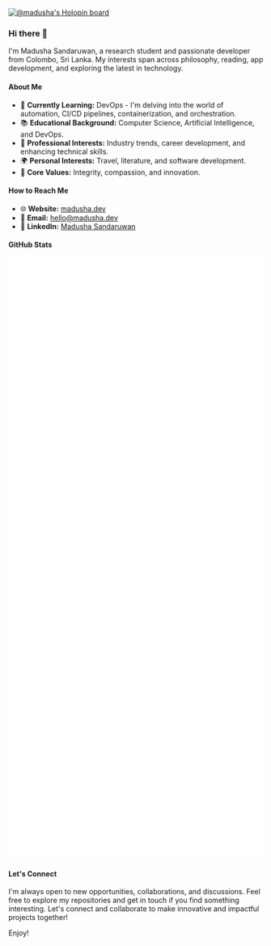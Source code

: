 [![@madusha's Holopin board](https://holopin.me/madusha)](https://holopin.io/@madusha)

### Hi there 👋

I'm Madusha Sandaruwan, a research student and passionate developer from Colombo, Sri Lanka. My interests span across philosophy, reading, app development, and exploring the latest in technology.

#### About Me

- 🌱 **Currently Learning:** DevOps - I'm delving into the world of automation, CI/CD pipelines, containerization, and orchestration.
- 📚 **Educational Background:** Computer Science, Artificial Intelligence, and DevOps.
- 💼 **Professional Interests:** Industry trends, career development, and enhancing technical skills.
- 🌍 **Personal Interests:** Travel, literature, and software development.
- 📖 **Core Values:** Integrity, compassion, and innovation.

#### How to Reach Me

- 🌐 **Website:** [madusha.dev](https://madusha.dev)
- 💌 **Email:** [hello@madusha.dev](mailto:hello@madusha.dev)
- 💼 **LinkedIn:** [Madusha Sandaruwan](https://www.linkedin.com/in/madushasandaruwan/)

#### GitHub Stats

![Overview Card - Dark Mode](https://raw.githubusercontent.com/MadushaS/ghstats/master/generated/overview.svg#gh-dark-mode-only)
![Overview Card - Light Mode](https://raw.githubusercontent.com/MadushaS/ghstats/master/generated/overview.svg#gh-light-mode-only)
![Stats Card - Dark Mode](https://raw.githubusercontent.com/MadushaS/ghstats/master/generated/languages.svg#gh-dark-mode-only)
![Stats Card - Light Mode](https://raw.githubusercontent.com/MadushaS/ghstats/master/generated/languages.svg#gh-light-mode-only)

#### Let's Connect

I'm always open to new opportunities, collaborations, and discussions. Feel free to explore my repositories and get in touch if you find something interesting. Let's connect and collaborate to make innovative and impactful projects together!

Enjoy!
